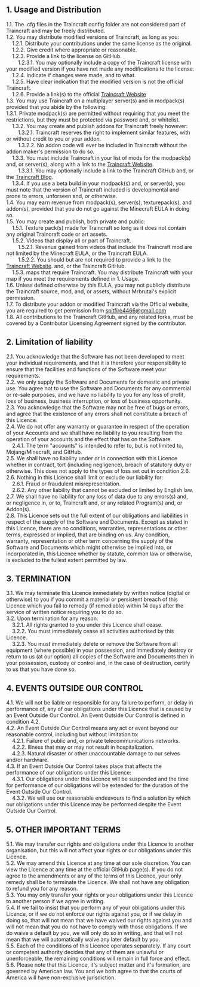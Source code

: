 ## 1. Usage and Distribution
1.1. The .cfg files in the Traincraft config folder are not considered part of Traincraft and may be freely distributed.<br/>
1.2. You may distribute modified versions of Traincraft, as long as you:<br/>
&nbsp;&nbsp;&nbsp;&nbsp;1.2.1. Distribute your contributions under the same license as the original.<br/>
&nbsp;&nbsp;&nbsp;&nbsp;1.2.2. Give credit where appropriate or reasonable.<br/>
&nbsp;&nbsp;&nbsp;&nbsp;1.2.3. Provide a link to the license on GitHub.<br/>
&nbsp;&nbsp;&nbsp;&nbsp;&nbsp;&nbsp;&nbsp;&nbsp;1.2.3.1. You may optionally include a copy of the Traincraft license with your modified version if you have not made any modifications to the license.<br/>
&nbsp;&nbsp;&nbsp;&nbsp;1.2.4. Indicate if changes were made, and to what.<br/>
&nbsp;&nbsp;&nbsp;&nbsp;1.2.5. Have clear indication that the modified version is not the official Traincraft.<br/>
&nbsp;&nbsp;&nbsp;&nbsp;1.2.6. Provide a link(s) to the official [Traincraft Website](http://traincraft-mod.com/)<br/>
1.3. You may use Traincraft on a multiplayer server(s) and in modpack(s) provided that you abide by the following:<br/>
    1.3.1. Private modpack(s) are permitted without requiring that you meet the restrictions, but they must be protected via password and, or whitelist.<br/>
&nbsp;&nbsp;&nbsp;&nbsp;1.3.2. You may create and publish addons for Traincraft freely however:<br/>
&nbsp;&nbsp;&nbsp;&nbsp;&nbsp;&nbsp;&nbsp;&nbsp;1.3.2.1. Traincraft reserves the right to implement similar features, with or without credit to you or your addon.<br/>
&nbsp;&nbsp;&nbsp;&nbsp;&nbsp;&nbsp;&nbsp;&nbsp;1.3.2.2. No addon code will ever be included in Traincraft without the addon maker's permission to do so.<br/>
&nbsp;&nbsp;&nbsp;&nbsp;1.3.3. You must include Traincraft in your list of mods for the modpack(s) and, or server(s), along with a link to the [Traincraft Website](http://traincraft-mod.com).<br/>
&nbsp;&nbsp;&nbsp;&nbsp;&nbsp;&nbsp;&nbsp;&nbsp;1.3.3.1. You may optionally include a link to the Traincraft GitHub and, or the [Traincraft Blog](http://blog.meansoft.si/).<br/>
&nbsp;&nbsp;&nbsp;&nbsp;1.3.4. If you use a beta build in your modpack(s) and, or server(s), you must note that the version of Traincraft included is developmental and prone to errors, unforseen and, or otherwise.<br/>
1.4. You may earn revenue from modpack(s), server(s), texturepack(s), and addon(s), provided that you do not go against the Minecraft EULA in doing so.<br/>
1.5. You may create and publish, both private and public:<br/>
&nbsp;&nbsp;&nbsp;&nbsp;1.5.1. Texture pack(s) made for Traincraft so long as it does not contain any original Traincraft code or art assets.<br/>
&nbsp;&nbsp;&nbsp;&nbsp;1.5.2. Videos that display all or part of Traincraft.<br/>
&nbsp;&nbsp;&nbsp;&nbsp;&nbsp;&nbsp;&nbsp;&nbsp;1.5.2.1. Revenue gained from videos that include the Traincraft mod are not limited by the Minecraft EULA, or the Traincraft EULA.<br/>
&nbsp;&nbsp;&nbsp;&nbsp;&nbsp;&nbsp;&nbsp;&nbsp;1.5.2.2. You should but are not required to provide a link to the [Traincraft Website](http://traincraft-mod.com/). and, or the Traincraft GitHub.<br/>
&nbsp;&nbsp;&nbsp;&nbsp;1.5.3. maps that require Traincraft. You may distribute Traincraft with your map if you meet the requirements defined in 1. Usage.<br/>
1.6. Unless defined otherwise by this EULA, you may not publicly distribute the Traincraft source, mod, and, or assets, without Mrbrutal's explicit permission.<br/>
1.7. To distribute your addon or modified Traincraft via the Official website, you are required to get permission from spitfire4466@gmail.com<br/>
1.8. All contributions to the Traincraft GitHub, and any related forks, must be covered by a Contributor Licensing Agreement signed by the contributor.<br/>


## 2. Limitation of liability
2.1. You acknowledge that the Software has not been developed to meet your individual requirements, and that it is therefore your responsibility to ensure that the facilities and functions of the Software meet your requirements.<br/>
2.2. we only supply the Software and Documents for domestic and private use. You agree not to use the Software and Documents for any commercial or re-sale purposes, and we have no liability to you for any loss of profit, loss of business, business interruption, or loss of business opportunity.<br/>
2.3. You acknowledge that the Software may not be free of bugs or errors, and agree that the existence of any errors shall not constitute a breach of this Licence.<br/>
2.4. We do not offer any warranty or guarantee in respect of the operation of your Accounts and we shall have no liability to you resulting from the operation of your accounts and the effect that has on the Software.<br/>
&nbsp;&nbsp;&nbsp;&nbsp;2.4.1. The term "accounts" is intended to refer to, but is not limited to, Mojang/Minecraft, and GitHub.<br/>
2.5. We shall have no liability under or in connection with this Licence whether in contract, tort (including negligence), breach of statutory duty or otherwise. This does not apply to the types of loss set out in condition 2.6.<br/>
2.6. Nothing in this Licence shall limit or exclude our liability for:<br/>
&nbsp;&nbsp;&nbsp;&nbsp;2.6.1. Fraud or fraudulent misrepresentation.<br/>
&nbsp;&nbsp;&nbsp;&nbsp;2.6.2. Any other liability that cannot be excluded or limited by English law.<br/>
2.7. We shall have no liability for any loss of data due to any errors(s) and, or negligence in, or to, Traincraft and, or any related Program(s) and, or Addon(s).<br/>
2.8. This Licence sets out the full extent of our obligations and liabilities in respect of the supply of the Software and Documents. Except as stated in this Licence, there are no conditions, warranties, representations or other terms, expressed or implied, that are binding on us. Any condition, warranty, representation or other term concerning the supply of the Software and Documents which might otherwise be implied into, or incorporated in, this Licence whether by statute, common law or otherwise, is excluded to the fullest extent permitted by law.<br/>


## 3. TERMINATION
3.1. We may terminate this Licence immediately by written notice (digital or otherwise) to you if you commit a material or persistent breach of this Licence which you fail to remedy (if remediable) within 14 days after the service of written notice requiring you to do so.<br/>
3.2. Upon termination for any reason:<br/>
&nbsp;&nbsp;&nbsp;&nbsp;3.2.1. All rights granted to you under this Licence shall cease.<br/>
&nbsp;&nbsp;&nbsp;&nbsp;3.2.2. You must immediately cease all activities authorised by this Licence.<br/>
&nbsp;&nbsp;&nbsp;&nbsp;3.2.3. You must immediately delete or remove the Software from all equipment (where possible) in your possession, and immediately destroy or return to us (at our option) all copies of the Software and Documents then in your possession, custody or control and, in the case of destruction, certify to us that you have done so.<br/>


## 4. EVENTS OUTSIDE OUR CONTROL
4.1. We will not be liable or responsible for any failure to perform, or delay in performance of, any of our obligations under this Licence that is caused by an Event Outside Our Control. An Event Outside Our Control is defined in condition 4.2.<br/>
4.2. An Event Outside Our Control means any act or event beyond our reasonable control, including but without limitation to:<br/>
&nbsp;&nbsp;&nbsp;&nbsp;4.2.1. Failure of public and, or private telecommunications networks.<br/>
&nbsp;&nbsp;&nbsp;&nbsp;4.2.2. Illness that may or may not result in hospitalization.<br/>
&nbsp;&nbsp;&nbsp;&nbsp;4.2.3. Natural disaster or other unaccountable damage to our selves and/or hardware.<br/>
4.3. If an Event Outside Our Control takes place that affects the performance of our obligations under this Licence:<br/>
&nbsp;&nbsp;&nbsp;&nbsp;4.3.1. Our obligations under this Licence will be suspended and the time for performance of our obligations will be extended for the duration of the Event Outside Our Control.<br/>
&nbsp;&nbsp;&nbsp;&nbsp;4.3.2. We will use our reasonable endeavours to find a solution by which our obligations under this Licence may be performed despite the Event Outside Our Control.<br/>


## 5. OTHER IMPORTANT TERMS
5.1. We may transfer our rights and obligations under this Licence to another organisation, but this will not affect your rights or our obligations under this Licence.<br/>
5.2. We may amend this Licence at any time at our sole discretion. You can view the Licence at any time at the official GitHub page(s). If you do not agree to the amendments or any of the terms of this Licence, your only remedy shall be to terminate the Licence. We shall not have any obligation to refund you for any reason.<br/>
5.3. You may only transfer your rights or your obligations under this Licence to another person if we agree in writing.<br/>
5.4. If we fail to insist that you perform any of your obligations under this Licence, or if we do not enforce our rights against you, or if we delay in doing so, that will not mean that we have waived our rights against you and will not mean that you do not have to comply with those obligations. If we do waive a default by you, we will only do so in writing, and that will not mean that we will automatically waive any later default by you.<br/>
5.5. Each of the conditions of this Licence operates separately. If any court or competent authority decides that any of them are unlawful or unenforceable, the remaining conditions will remain in full force and effect.<br/>
5.6. Please note that this Licence, it's subject matter and it's formation, are governed by American law. You and we both agree to that the courts of America will have non-exclusive jurisdiction.
